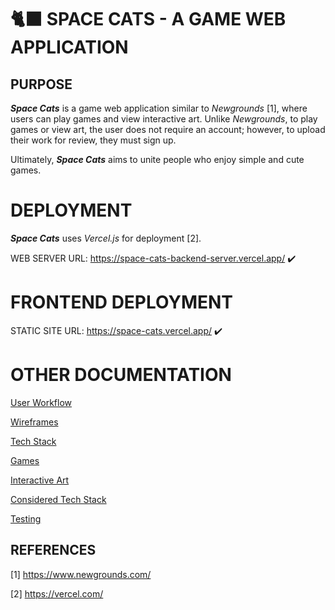 # 🐈‍⬛ SPACE CATS - A GAME WEB APPLICATION

## PURPOSE

_**Space Cats**_ is a game web application similar to _Newgrounds_ [1], where users can play games and view interactive art. Unlike _Newgrounds_, to play games or view art, the user does not require an account; however, to upload their work for review, they must sign up.

Ultimately, _**Space Cats**_ aims to unite people who enjoy simple and cute games.

# DEPLOYMENT

_**Space Cats**_ uses _Vercel.js_ for deployment [2].

WEB SERVER URL: https://space-cats-backend-server.vercel.app/ ✔️

# FRONTEND DEPLOYMENT

STATIC SITE URL: https://space-cats.vercel.app/ ✔️

# OTHER DOCUMENTATION

[User Workflow](docs/design/user_flow.md)

[Wireframes](docs/design/wireframes.md)

[Tech Stack](docs/tech/tech_stack.md)

[Games](docs/tech/creative/games.md)

[Interactive Art](docs/tech/creative/art.md)

[Considered Tech Stack](docs/tech/considered_tech.md)

[Testing](docs/tech/testing/testing.md)

## REFERENCES

[1] https://www.newgrounds.com/

[2] https://vercel.com/
